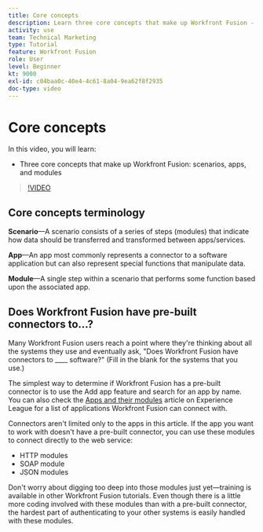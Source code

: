 ```yaml
---
title: Core concepts
description: Learn three core concepts that make up Workfront Fusion - scenarios, apps, and modules in [!DNL Adobe Workfront Fusion].
activity: use
team: Technical Marketing
type: Tutorial
feature: Workfront Fusion
role: User
level: Beginner
kt: 9000
exl-id: c04baa0c-40e4-4c61-8a04-9ea62f8f2935
doc-type: video
---
```

# Core concepts

In this video, you will learn:

* Three core concepts that make up Workfront Fusion: scenarios, apps, and modules

>[!VIDEO](https://video.tv.adobe.com/v/335260/?quality=12)

## Core concepts terminology

**Scenario**—A scenario consists of a series of steps (modules) that indicate how data should be transferred and transformed between apps/services.

**App**—An app most commonly represents a connector to a software application but can also represent special functions that manipulate data.

**Module**—A single step within a scenario that performs some function based upon the associated app.

## Does Workfront Fusion have pre-built connectors to…?

Many Workfront Fusion users reach a point where they're thinking about all the systems they use and eventually ask, "Does Workfront Fusion have connectors to ____ software?" (Fill in the blank for the systems that you use.) 

The simplest way to determine if Workfront Fusion has a pre-built connector is to use the Add app feature and search for an app by name. You can also check the [Apps and their modules](https://experienceleague.adobe.com/docs/workfront/using/adobe-workfront-fusion/fusion-apps-and-modules/apps-and-their-modules.html?lang=en) article on Experience League for a list of applications Workfront Fusion can connect with.

Connectors aren't limited only to the apps in this article. If the app you want to work with doesn't have a pre-built connector, you can use these modules to connect directly to the web service:

* HTTP modules
* SOAP module
* JSON modules

Don't worry about digging too deep into those modules just yet—training is available in other Workfront Fusion tutorials. Even though there is a little more coding involved with these modules than with a pre-built connector, the hardest part of authenticating to your other systems is easily handled with these modules.
